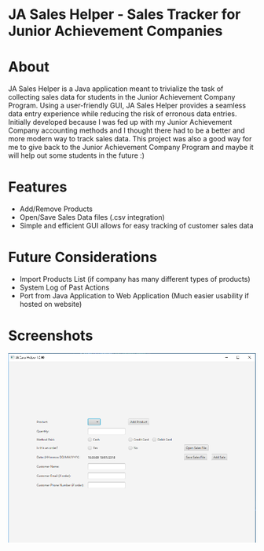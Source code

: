 # JA Sales Helper - Sales Tracker for Junior Achievement Companies

# About
JA Sales Helper is a Java application meant to trivialize the task of collecting sales data for students in the Junior Achievement Company Program. Using a user-friendly GUI, JA Sales Helper provides a seamless data entry experience while reducing the risk of erronous data entries. Initially developed because I was fed up with my Junior Achievement Company accounting methods and I thought there had to be a better and more modern way to track sales data. This project was also a good way for me to give back to the Junior Achievement Company Program and maybe it will help out some students in the future :)

# Features
- Add/Remove Products 
- Open/Save Sales Data files (.csv integration)
- Simple and efficient GUI allows for easy tracking of customer sales data

# Future Considerations
- Import Products List (if company has many different types of products)
- System Log of Past Actions
- Port from Java Application to Web Application (Much easier usability if hosted on website)

# Screenshots
![](https://github.com/yahengsu/JASalesHelper/blob/master/JASalesHelper.png)

